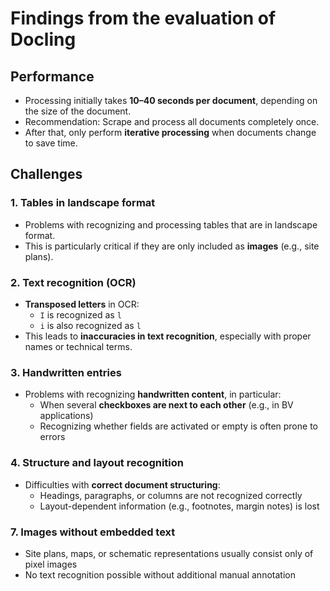 # Findings from the evaluation of Docling

## Performance

- Processing initially takes **10–40 seconds per document**, depending on the size of the document.
- Recommendation: Scrape and process all documents completely once.
- After that, only perform **iterative processing** when documents change to save time.

## Challenges

### 1. Tables in landscape format

- Problems with recognizing and processing tables that are in landscape format.
- This is particularly critical if they are only included as **images** (e.g., site plans).

### 2. Text recognition (OCR)

- **Transposed letters** in OCR:
  - `I` is recognized as `l`
  - `i` is also recognized as `l`
- This leads to **inaccuracies in text recognition**, especially with proper names or technical terms.

### 3. Handwritten entries

- Problems with recognizing **handwritten content**, in particular:
  - When several **checkboxes are next to each other** (e.g., in BV applications)
  - Recognizing whether fields are activated or empty is often prone to errors

### 4. Structure and layout recognition

- Difficulties with **correct document structuring**:
  - Headings, paragraphs, or columns are not recognized correctly
  - Layout-dependent information (e.g., footnotes, margin notes) is lost

### 7. Images without embedded text

- Site plans, maps, or schematic representations usually consist only of pixel images
- No text recognition possible without additional manual annotation
